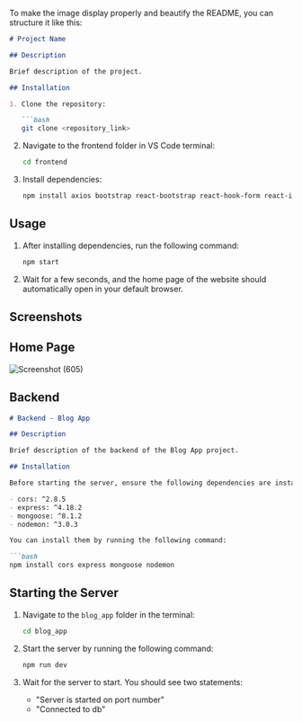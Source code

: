 To make the image display properly and beautify the README, you can structure it like this:

```markdown
# Project Name

## Description

Brief description of the project.

## Installation

1. Clone the repository:

   ```bash
   git clone <repository_link>
   ```

2. Navigate to the frontend folder in VS Code terminal:

   ```bash
   cd frontend
   ```

3. Install dependencies:

   ```bash
   npm install axios bootstrap react-bootstrap react-hook-form react-icons react-router-dom react-toastify
   ```

## Usage

1. After installing dependencies, run the following command:

   ```bash
   npm start
   ```

2. Wait for a few seconds, and the home page of the website should automatically open in your default browser.



## Screenshots

## Home Page
![Screenshot (605)](https://github.com/pranavkarthik009/blogger/assets/75727629/0c0fae7a-142c-46f0-b0fd-279c33bae715)

## Backend

```markdown
# Backend - Blog App

## Description

Brief description of the backend of the Blog App project.

## Installation

Before starting the server, ensure the following dependencies are installed:

- cors: ^2.8.5
- express: ^4.18.2
- mongoose: ^8.1.2
- nodemon: ^3.0.3

You can install them by running the following command:

```bash
npm install cors express mongoose nodemon
```

## Starting the Server

1. Navigate to the `blog_app` folder in the terminal:

   ```bash
   cd blog_app
   ```

2. Start the server by running the following command:

   ```bash
   npm run dev
   ```

3. Wait for the server to start. You should see two statements:

   - "Server is started on port number"
   - "Connected to db"


